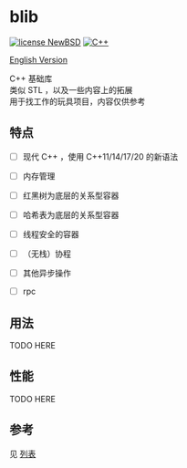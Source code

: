 # blib

[![license NewBSD](https://img.shields.io/badge/license-MIT-blue)](LICENSE)
[![C++](https://img.shields.io/badge/language-C++-blue.svg)](https://isocpp.org/)

[English Version](README.md)  

C++ 基础库  
类似 STL ，以及一些内容上的拓展  
用于找工作的玩具项目，内容仅供参考



## 特点

- [ ] 现代 C++ ，使用 C++11/14/17/20 的新语法
- [ ] 内存管理  
- [ ] 红黑树为底层的关系型容器  
- [ ] 哈希表为底层的关系型容器
- [ ] 线程安全的容器
- [ ] （无栈）协程  
- [ ] 其他异步操作
- [ ] rpc


## 用法

TODO HERE

## 性能

TODO HERE

## 参考
见 [列表](reference_list.md)



